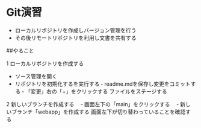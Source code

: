 # Git演習

- ローカルリポジトリを作成しバージョン管理を行う
- その後リモートリポジトリを利用し文書を共有する

##やること

1 ローカルリポジトリを作成する

 - ソース管理を開く
 - リポジトリを初期化するを実行する
 ‐ readme.mdを保存し変更をコミットする
 ‐ 「変更」右の「+」をクリックする
   ファイルをステージする

2 新しいブランチを作成する
　‐ 画面左下の「main」をクリックする
　‐ 新しいブランチ「webapp」を作成する
画面左下が切り替わっていることを確認する
